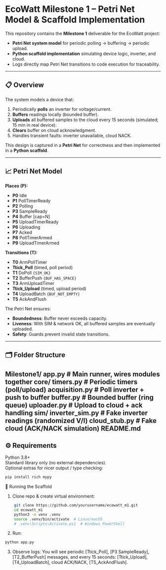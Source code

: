 # EcoWatt Milestone 1 – Petri Net Model & Scaffold Implementation

This repository contains the **Milestone 1** deliverable for the EcoWatt project:  
- **Petri Net system model** for periodic polling → buffering → periodic upload.  
- **Python scaffold implementation** simulating device logic, inverter, and cloud.  
- Logs directly map Petri Net transitions to code execution for traceability.

---

## 📋 Overview

The system models a device that:
1. Periodically **polls** an inverter for voltage/current.
2. **Buffers** readings locally (bounded buffer).
3. **Uploads** all buffered samples to the cloud every 15 seconds (simulated; 15 min in real device).
4. **Clears** buffer on cloud acknowledgment.
5. Handles transient faults: inverter unavailable, cloud NACK.

This design is captured in a **Petri Net** for correctness and then implemented in a **Python scaffold**.

---

## 📈 Petri Net Model

**Places (P):**
- **P0** Idle  
- **P1** PollTimerReady  
- **P2** Polling  
- **P3** SampleReady  
- **P4** Buffer [cap=N]  
- **P5** UploadTimerReady  
- **P6** Uploading  
- **P7** Acked  
- **P8** PollTimerArmed  
- **P9** UploadTimerArmed  

**Transitions (T):**
- **T0** ArmPollTimer  
- **Ttick_Poll** (timed, poll period)  
- **T1** DoPoll `{SIM_OK}`  
- **T2** BufferPush `{BUF_HAS_SPACE}`  
- **T3** ArmUploadTimer  
- **Ttick_Upload** (timed, upload period)  
- **T4** UploadBatch `{BUF_NOT_EMPTY}`  
- **T5** AckAndFlush  

The Petri Net ensures:
- **Boundedness**: Buffer never exceeds capacity.  
- **Liveness**: With SIM & network OK, all buffered samples are eventually uploaded.  
- **Safety**: Guards prevent invalid state transitions.

---

## 🗂 Folder Structure
Milestone1/
    app.py                  # Main runner, wires modules together
    core/
        timers.py              # Periodic timers (poll/upload)
        acquisition.py         # Poll inverter + push to buffer
        buffer.py              # Bounded buffer (ring queue)
        uploader.py            # Upload to cloud + ack handling
    sim/
        inverter_sim.py        # Fake inverter readings (randomized V/I)
        cloud_stub.py          # Fake cloud (ACK/NACK simulation)
    README.md
---

## ⚙️ Requirements

Python 3.8+  
Standard library only (no external dependencies).  
Optional extras for nicer output / type checking:
```bash
pip install rich mypy
```

🚀 Running the Scaffold

1.	Clone repo & create virtual environment:
```bash
    git clone https://github.com/yourusername/ecowatt_m1.git
    cd ecowatt_m1
    python3 -m venv .venv
    source .venv/bin/activate  # Linux/macOS
    # .venv\Scripts\Activate.ps1  # Windows PowerShell
```
2.	Run:
```bash
python app.py
```
3.	Observe logs:
You will see periodic [Ttick_Poll], [P3 SampleReady], [T2_BufferPush] messages,
and every 15 seconds: [Ttick_Upload], [T4_UploadBatch], cloud ACK/NACK, [T5_AckAndFlush].
